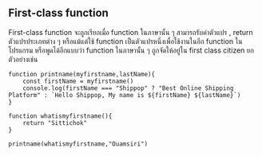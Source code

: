 ## First-class function

First-class function จะถูกเรียกเมื่อ function ในภาษานั้น ๆ สามารถรับค่าตัวแปร , return ตัวแปรประเภทต่าง ๆ หรือแม้แต่ใช้ function เป็นตัวแปรหนึ่งเพื่อใช้งานในอีก function ในโปรแกรม หรือพูดได้อีกแบบว่า function ในภาษานั้น ๆ ถูกจัดให้อยู่ใน first class citizen 
ยกตัวอย่างเช่น 
```
function printname(myfirstname,lastName){
    const firstName = myfirstname()
    console.log(firstName === "Shippop" ? "Best Online Shipping Platform" : `Hello Shippop, My name is ${firstName} ${lastName}`)
}

function whatismyfirstname(){
    return "Sittichok"
}

printname(whatismyfirstname,"Ouamsiri")

```